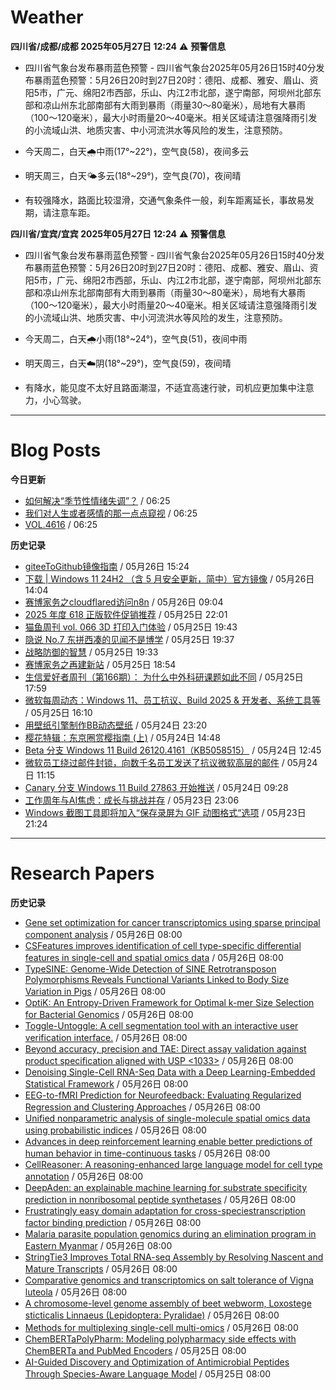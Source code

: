 # Weather
<!--qweather:start-->
**四川省/成都/成都 2025年05月27日 12:24**
⚠️ **预警信息**
-  四川省气象台发布暴雨蓝色预警 - 四川省气象台2025年05月26日15时40分发布暴雨蓝色预警：5月26日20时到27日20时：德阳、成都、雅安、眉山、资阳5市，广元、绵阳2市西部，乐山、内江2市北部，遂宁南部，阿坝州北部东部和凉山州东北部南部有大雨到暴雨（雨量30～80毫米），局地有大暴雨（100～120毫米），最大小时雨量20～40毫米。相关区域请注意强降雨引发的小流域山洪、地质灾害、中小河流洪水等风险的发生，注意预防。

- 今天周二，白天🌧️中雨(17°~22°)，空气良(58)，夜间多云
- 明天周三，白天🌤️多云(18°~29°)，空气良(70)，夜间晴
- 有较强降水，路面比较湿滑，交通气象条件一般，刹车距离延长，事故易发期，请注意车距。

**四川省/宜宾/宜宾 2025年05月27日 12:24**
⚠️ **预警信息**
-  四川省气象台发布暴雨蓝色预警 - 四川省气象台2025年05月26日15时40分发布暴雨蓝色预警：5月26日20时到27日20时：德阳、成都、雅安、眉山、资阳5市，广元、绵阳2市西部，乐山、内江2市北部，遂宁南部，阿坝州北部东部和凉山州东北部南部有大雨到暴雨（雨量30～80毫米），局地有大暴雨（100～120毫米），最大小时雨量20～40毫米。相关区域请注意强降雨引发的小流域山洪、地质灾害、中小河流洪水等风险的发生，注意预防。

- 今天周二，白天🌧️小雨(18°~24°)，空气良(51)，夜间中雨
- 明天周三，白天☁️阴(18°~29°)，空气良(59)，夜间晴
- 有降水，能见度不太好且路面潮湿，不适宜高速行驶，司机应更加集中注意力，小心驾驶。
<!--qweather:end-->
---
# Blog Posts
<!--rss-blogs:start-->
**今日更新**
- [如何解决“季节性情绪失调”？](http://m.wufazhuce.com/question/4375) / 06:25
- [我们对人生或者感情的那一点点窥视](http://m.wufazhuce.com/article/6809) / 06:25
- [VOL.4616](http://m.wufazhuce.com/one/4763) / 06:25

**历史记录**
- [giteeToGithub镜像指南](https://hp-l.github.io/2025/05/26/152454/) / 05月26日 15:24
- [下载 | Windows 11 24H2 （含 5 月安全更新，简中）官方镜像](https://windiscover.com/posts/windows-11-24h2-with-may-2025-update-iso.html) / 05月26日 14:04
- [赛博家务之cloudflared访问n8n](https://blog.pursuitus.com/cloudflaredandn8n.html) / 05月26日 09:04
- [2025 年度 618 正版软件促销推荐](https://windiscover.com/posts/618-2025-geniune-apps-deals.html) / 05月25日 22:01
- [猫鱼周刊 vol. 066 3D 打印入门体验](https://ameow.xyz/archives/weekly-066) / 05月25日 19:43
- [隐说 No.7 东拼西凑的见闻不是博学](https://wangyurui.com/posts/yin-shuo-no-7-dong-pin-xi-cou-bu-shi-bo-xue-cfd29bad) / 05月25日 19:37
- [战略防御的智慧](https://wangyurui.com/posts/zai-du-mao-xuan-zhong-guo-ge-ming-zhan-zheng-de-d4d1c3b9) / 05月25日 19:33
- [赛博家务之再建新站](https://blog.pursuitus.com/cyber-home-building-a-new-station.html) / 05月25日 18:54
- [生信爱好者周刊（第166期）： 为什么中外科研课题如此不同](https://openbiox.github.io/weekly/issue-166/) / 05月25日 17:59
- [微软每周动态：Windows 11、员工抗议、Build 2025 & 开发者、系统工具等](https://windiscover.com/posts/microsoft-weekly-may-19-to-may-25.html) / 05月25日 16:10
- [用壁纸引擎制作BB动态壁纸](https://www.wordpace.com/creating-wallpapers-with-wallpaper-engine/) / 05月24日 23:20
- [樱花特辑：东京圈赏樱指南 (上)](https://song.al/sakura_1) / 05月24日 14:48
- [Beta 分支 Windows 11 Build 26120.4161（KB5058515）](https://windiscover.com/posts/windows-11-build-26120-kb5058515.html) / 05月24日 12:45
- [微软员工绕过邮件封锁，向数千名员工发送了抗议微软高层的邮件](https://windiscover.com/posts/microsoft-employee-bypasses-the-email-block.html) / 05月24日 11:15
- [Canary 分支 Windows 11 Build 27863 开始推送](https://windiscover.com/posts/windows-11-build-27863.html) / 05月24日 09:28
- [工作周年与AI焦虑：成长与挑战并存](https://innei.in/notes/192) / 05月23日 23:06
- [Windows 截图工具即将加入“保存录屏为 GIF 动图格式“选项](https://windiscover.com/posts/snipping-tool-to-add-save-screen-recordings-as-gif-option.html) / 05月23日 21:24
<!--rss-blogs:end-->
---
# Research Papers
<!--rss-papers:start-->
**历史记录**
- [Gene set optimization for cancer transcriptomics using sparse principal component analysis](https://www.biorxiv.org/content/10.1101/2025.05.21.655279v1?rss=1) / 05月26日 08:00
- [CSFeatures improves identification of cell type-specific differential features in single-cell and spatial omics data](https://www.biorxiv.org/content/10.1101/2025.05.21.655244v1?rss=1) / 05月26日 08:00
- [TypeSINE: Genome-Wide Detection of SINE Retrotransposon Polymorphisms Reveals Functional Variants Linked to Body Size Variation in Pigs](https://www.biorxiv.org/content/10.1101/2025.05.21.653756v1?rss=1) / 05月26日 08:00
- [OptiK: An Entropy-Driven Framework for Optimal k-mer Size Selection for Bacterial Genomics](https://www.biorxiv.org/content/10.1101/2025.05.21.655412v1?rss=1) / 05月26日 08:00
- [Toggle-Untoggle: A cell segmentation tool with an interactive user verification interface.](https://www.biorxiv.org/content/10.1101/2025.05.21.655178v1?rss=1) / 05月26日 08:00
- [Beyond accuracy, precision and TAE: Direct assay validation against product specification aligned with USP <1033>](https://www.biorxiv.org/content/10.1101/2025.05.21.655192v1?rss=1) / 05月26日 08:00
- [Denoising Single-Cell RNA-Seq Data with a Deep Learning-Embedded Statistical Framework](https://www.biorxiv.org/content/10.1101/2025.05.20.655104v1?rss=1) / 05月26日 08:00
- [EEG-to-fMRI Prediction for Neurofeedback: Evaluating Regularized Regression and Clustering Approaches](https://www.biorxiv.org/content/10.1101/2025.05.20.654907v1?rss=1) / 05月26日 08:00
- [Unified nonparametric analysis of single-molecule spatial omics data using probabilistic indices](https://www.biorxiv.org/content/10.1101/2025.05.20.654270v1?rss=1) / 05月26日 08:00
- [Advances in deep reinforcement learning enable better predictions of human behavior in time-continuous tasks](https://www.biorxiv.org/content/10.1101/2025.05.20.655119v1?rss=1) / 05月26日 08:00
- [CellReasoner: A reasoning-enhanced large language model for cell type annotation](https://www.biorxiv.org/content/10.1101/2025.05.20.655112v1?rss=1) / 05月26日 08:00
- [DeepAden: an explainable machine learning for substrate specificity prediction in nonribosomal peptide synthetases](https://www.biorxiv.org/content/10.1101/2025.05.21.655435v1?rss=1) / 05月26日 08:00
- [Frustratingly easy domain adaptation for cross-speciestranscription factor binding prediction](https://www.biorxiv.org/content/10.1101/2025.05.21.655414v1?rss=1) / 05月26日 08:00
- [Malaria parasite population genomics during an elimination program in Eastern Myanmar](https://www.biorxiv.org/content/10.1101/2025.05.21.655408v1?rss=1) / 05月26日 08:00
- [StringTie3 Improves Total RNA-seq Assembly by Resolving Nascent and Mature Transcripts](https://www.biorxiv.org/content/10.1101/2025.05.21.655404v1?rss=1) / 05月26日 08:00
- [Comparative genomics and transcriptomics on salt tolerance of Vigna luteola](https://www.biorxiv.org/content/10.1101/2025.05.21.653682v1?rss=1) / 05月26日 08:00
- [A chromosome-level genome assembly of beet webworm, Loxostege sticticalis Linnaeus (Lepidoptera: Pyralidae)](https://www.nature.com/articles/s41597-025-04371-8) / 05月26日 08:00
- [Methods for multiplexing single-cell multi-omics](https://www.nature.com/articles/s41592-025-02657-8) / 05月26日 08:00
- [ChemBERTaPolyPharm: Modeling polypharmacy side effects with ChemBERTa and PubMed Encoders](https://www.biorxiv.org/content/10.1101/2025.05.20.655109v1?rss=1) / 05月25日 08:00
- [AI-Guided Discovery and Optimization of Antimicrobial Peptides Through Species-Aware Language Model](https://www.biorxiv.org/content/10.1101/2025.05.20.654992v1?rss=1) / 05月25日 08:00
<!--rss-papers:end-->
